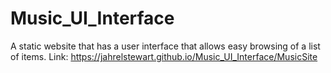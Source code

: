 # Music_UI_Interface
A static website that has a user interface that allows easy browsing of a list of items.
Link: https://jahrelstewart.github.io/Music_UI_Interface/MusicSite
